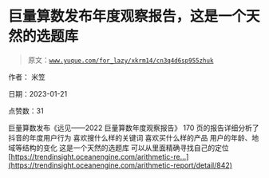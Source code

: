 # 巨量算数发布年度观察报告，这是一个天然的选题库

> 原文：[`www.yuque.com/for_lazy/xkrm14/cn3q4d6sp955zhuk`](https://www.yuque.com/for_lazy/xkrm14/cn3q4d6sp955zhuk)

作者： 米笠 

日期：2023-01-21 

点赞数：31 

巨量算数发布《远见——2022 巨量算数年度观察报告》 170 页的报告详细分析了抖音的年度用户行为 喜欢搜什么样的关键词 喜欢买什么样的产品 用户的年龄、地域等结构的变化 这是一个天然的选题库 可以从里面精确寻找自己的定位 [https://trendinsight.oceanengine.com/arithmetic-re...](https://trendinsight.oceanengine.com/arithmetic-report/detail/842) 


